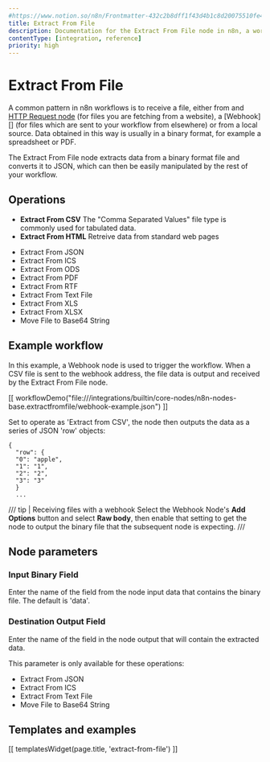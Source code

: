 ```yaml
---
#https://www.notion.so/n8n/Frontmatter-432c2b8dff1f43d4b1c8d20075510fe4
title: Extract From File
description: Documentation for the Extract From File node in n8n, a workflow automation platform. Includes guidance on usage, and links to examples.
contentType: [integration, reference]
priority: high
---
```


# Extract From File

A common pattern in n8n workflows is to receive a file, either from and [HTTP Request node][] (for files you are fetching from a website), a [Webhook][] (for files which are sent to your workflow from elsewhere) or from a local source. Data obtained in this way is usually in a binary format, for example a spreadsheet or PDF.

The Extract From File node extracts data from a binary format file and converts it to JSON, which can then be easily manipulated by the rest of your workflow.


## Operations

- **Extract From CSV**
  The "Comma Separated Values" file type is commonly used for tabulated data.
- **Extract From HTML**
  Retreive data from standard web pages
* Extract From JSON
* Extract From ICS
* Extract From ODS
* Extract From PDF
* Extract From RTF
* Extract From Text File
* Extract From XLS
* Extract From XLSX
* Move File to Base64 String

## Example workflow

In this example, a Webhook node is used to trigger the workflow. When a CSV file is sent to the webhook address, the file data is output and received by the Extract From File node. 

[[ workflowDemo("file:///integrations/builtin/core-nodes/n8n-nodes-base.extractfromfile/webhook-example.json") ]]

Set to operate as 'Extract from CSV', the node then outputs the data as a series of JSON 'row' objects:

```
{
  "row": {
  "0": "apple",
  "1": "1",
  "2": "2",
  "3": "3"
  }
  ...
```

/// tip | Receiving files with a webhook
Select the Webhook Node's **Add Options** button and select **Raw body**, then enable that setting to get the node to output the binary file that the subsequent node is expecting.
///

## Node parameters

### Input Binary Field

Enter the name of the field from the node input data that contains the binary file. The default is 'data'.

### Destination Output Field

Enter the name of the field in the node output that will contain the extracted data.

This parameter is only available for these operations:

* Extract From JSON
* Extract From ICS
* Extract From Text File
* Move File to Base64 String

## Templates and examples

<!-- see https://www.notion.so/n8n/Pull-in-templates-for-the-integrations-pages-37c716837b804d30a33b47475f6e3780 -->
[[ templatesWidget(page.title, 'extract-from-file') ]]

[HTTP Request node]: /integrations/builtin/core-nodes/n8n-nodes-base.httprequest/index.md